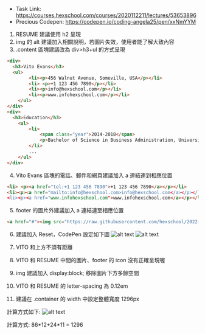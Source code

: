 - Task Link: https://courses.hexschool.com/courses/2020112211/lectures/53653896
- Precious Codepen: https://codepen.io/coding-angela25/pen/xxNmYYM


1. RESUME 建議使用 h2 呈現
2. img 的 alt 建議加入相關說明，若圖片失效，使用者能了解大致內容
3. .content 區塊建議改為 div>h3+ul 的方式呈現
```html
<div>
  <h3>Vito Evans</h3>
  <ul>
		<li><p>456 Walnut Avenue, Someville, USA</p></li>
 		<li> <p>+1 123 456 7890</p></li>
  		<li><p>info@hexschool.com</p></li>
  		<li><p>www.infohexschool.com</p></li>
	</ul>
</div>
<div>
  <h3>Education</h3>
	<ul>
		<li>
  			<span class="year">2014-2018</span>
  			<p>Bachelor of Science in Business Administration, University of California, Los Angeles</p>
		</li>		
		...
 	</ul>
</div>
```

4. Vito Evans 區塊的電話、郵件和網頁建議加入 a 連結連到相應位置
```html
<li> <p><a href="tel:+1 123 456 7890">+1 123 456 7890</a></p></li>
<li><p><a href="mailto:info@hexschool.com>info@hexschool.com</a></p></li>
<li><p><a href="www.infohexschool.com">www.infohexschool.com</a></p></li>
```

5. footer 的圖片外建議加入 a 連結連至相應位置
```html
<a href="#"><img src="https://raw.githubusercontent.com/hexschool/2022-web-layout-training/main/2023week1/line.png" class="icon"></a>
```

6. 建議加入 Reset，CodePen 設定如下圖
![alt text](https://images.hexschool.com/qa/12061549261454740128_2024-06-27T05:57:43Z.png)
![alt text](https://images.hexschool.com/qa/12061549261454740128_2024-06-27T05:57:53Z.png)

7. VITO 和上方不須有距離
8. VITO 和 RESUME 中間的圖片、footer 的 icon 沒有正確呈現喔
9. img 建議加入 display:block; 移除圖片下方多餘空間
10. VITO 和 RESUME 的 letter-spacing 為 0.12em
11.  建議在 .container 的 width 中設定整體寬度 1296px

計算方式如下:
![alt text](https://images.hexschool.com/qa/12061549261454740128_2024-06-27T06:01:39Z.png)


計算方式: 86\*12+24*11 = 1296